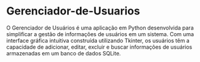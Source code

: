 # Gerenciador-de-Usuarios
O Gerenciador de Usuários é uma aplicação em Python desenvolvida para simplificar a gestão de informações de usuários em um sistema. Com uma interface gráfica intuitiva construída utilizando Tkinter, os usuários têm a capacidade de adicionar, editar, excluir e buscar informações de usuários armazenadas em um banco de dados SQLite.
